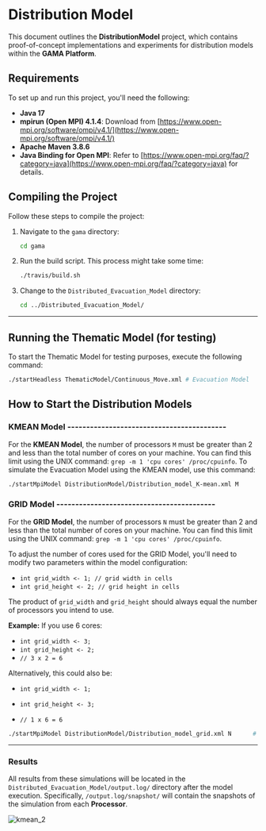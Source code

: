 # Distribution Model

This document outlines the **DistributionModel** project, which contains proof-of-concept implementations and experiments for distribution models within the **GAMA Platform**.

## Requirements

To set up and run this project, you'll need the following:

* **Java 17**
* **mpirun (Open MPI) 4.1.4**: Download from [https://www.open-mpi.org/software/ompi/v4.1/](https://www.open-mpi.org/software/ompi/v4.1/)
* **Apache Maven 3.8.6**
* **Java Binding for Open MPI**: Refer to [https://www.open-mpi.org/faq/?category=java](https://www.open-mpi.org/faq/?category=java) for details.

## Compiling the Project

Follow these steps to compile the project:

1.  Navigate to the `gama` directory:
    ```bash
    cd gama
    ```
2.  Run the build script. This process might take some time:
    ```bash
    ./travis/build.sh
    ```
3.  Change to the `Distributed_Evacuation_Model` directory:
    ```bash
    cd ../Distributed_Evacuation_Model/
    ```

---

## Running the Thematic Model (for testing)

To start the Thematic Model for testing purposes, execute the following command:

```bash
./startHeadless ThematicModel/Continuous_Move.xml # Evacuation Model
 ```

## How to Start the Distribution Models

### KMEAN Model ------------------------------------------
For the **KMEAN Model**, the number of processors `M` must be greater than 2 and less than the total number of cores on your machine. You can find this limit using the UNIX command: `grep -m 1 'cpu cores' /proc/cpuinfo`.
To simulate the Evacuation Model using the KMEAN model, use this command:

```bash
./startMpiModel DistributionModel/Distribution_model_K-mean.xml M
```

### GRID Model ------------------------------------------
For the **GRID Model**, the number of processors `N` must be greater than 2 and less than the total number of cores on your machine. You can find this limit using the UNIX command: `grep -m 1 'cpu cores' /proc/cpuinfo`.

To adjust the number of cores used for the GRID Model, you'll need to modify two parameters within the model configuration:

* `int grid_width <- 1; // grid width in cells`
* `int grid_height <- 2; // grid height in cells`

The product of `grid_width` and `grid_height` should always equal the number of processors you intend to use.

**Example:** If you use 6 cores:
* `int grid_width <- 3;`
* `int grid_height <- 2;`
* `// 3 x 2 = 6`

Alternatively, this could also be:
* `int grid_width <- 1;`
* `int grid_height <- 3;`

* `// 1 x 6 = 6`

```bash
./startMpiModel DistributionModel/Distribution_model_grid.xml N      # Simulate the Evacuation Model using the GRID model
```

---
### Results

All results from these simulations will be located in the `Distributed_Evacuation_Model/output.log/` directory after the model execution. Specifically, `/output.log/snapshot/` will contain the snapshots of the simulation from each **Processor**.

![kmean_2](https://github.com/LucasGrjs/DistributionModel/blob/main/grid_6_2.gif)

